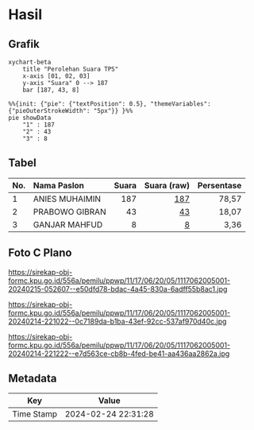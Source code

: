# Hasil

## Grafik

```mermaid
xychart-beta
    title "Perolehan Suara TPS"
    x-axis [01, 02, 03]
    y-axis "Suara" 0 --> 187
    bar [187, 43, 8]
```

```mermaid
%%{init: {"pie": {"textPosition": 0.5}, "themeVariables": {"pieOuterStrokeWidth": "5px"}} }%%
pie showData
    "1" : 187
    "2" : 43
    "3" : 8
```

## Tabel

| No. | Nama Paslon    | Suara | Suara (raw) | Persentase |
|:--- |:-------------- | -----:| -----------:| ----------:|
| 1   | ANIES MUHAIMIN | 187   | [187][p-1]  | 78,57      |
| 2   | PRABOWO GIBRAN | 43    | [43][p-2]   | 18,07      |
| 3   | GANJAR MAHFUD  | 8     | [8][p-3]    | 3,36       |


[p-1]: https://github.com/gigit-pemilu/pemilu-2024-11-aceh/blob/main/pilpres/hitung-suara/sub/11-aceh/sub/17-bener-meriah/sub/06-wih-pesam/sub/2005-simpang-balek/sub/001-tps/sub/paslon-1.txt
[p-2]: https://github.com/gigit-pemilu/pemilu-2024-11-aceh/blob/main/pilpres/hitung-suara/sub/11-aceh/sub/17-bener-meriah/sub/06-wih-pesam/sub/2005-simpang-balek/sub/001-tps/sub/paslon-2.txt
[p-3]: https://github.com/gigit-pemilu/pemilu-2024-11-aceh/blob/main/pilpres/hitung-suara/sub/11-aceh/sub/17-bener-meriah/sub/06-wih-pesam/sub/2005-simpang-balek/sub/001-tps/sub/paslon-3.txt

## Foto C Plano

https://sirekap-obj-formc.kpu.go.id/556a/pemilu/ppwp/11/17/06/20/05/1117062005001-20240215-052607--e50dfd78-bdac-4a45-830a-6adff55b8ac1.jpg

https://sirekap-obj-formc.kpu.go.id/556a/pemilu/ppwp/11/17/06/20/05/1117062005001-20240214-221022--0c7189da-b1ba-43ef-92cc-537af970d40c.jpg

https://sirekap-obj-formc.kpu.go.id/556a/pemilu/ppwp/11/17/06/20/05/1117062005001-20240214-221222--e7d563ce-cb8b-4fed-be41-aa436aa2862a.jpg


## Metadata

| Key        | Value               |
| ---------- | ------------------- |
| Time Stamp | 2024-02-24 22:31:28 |



